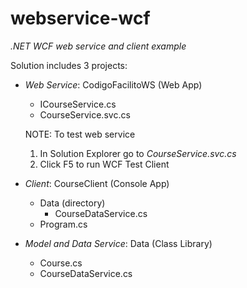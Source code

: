 # webservice-wcf
_.NET WCF web service and client example_

Solution includes 3 projects:

* _Web Service_: CodigoFacilitoWS (Web App)
  * ICourseService.cs
  * CourseService.svc.cs
  
  NOTE: To test web service
  1. In Solution Explorer go to _CourseService.svc.cs_
  2. Click F5 to run WCF Test Client

* _Client_: CourseClient (Console App)
  * Data (directory)
    * CourseDataService.cs
  * Program.cs

* _Model and Data Service_: Data (Class Library)
  * Course.cs
  * CourseDataService.cs
